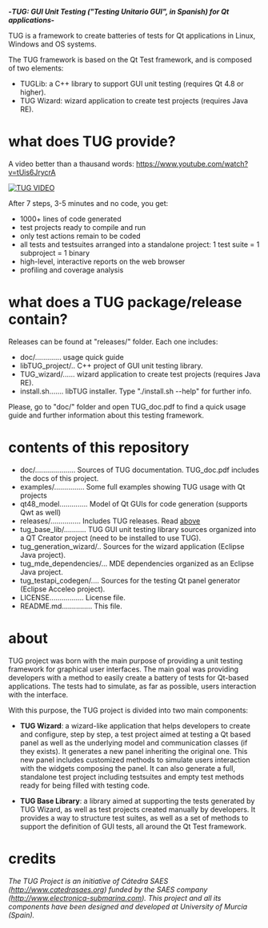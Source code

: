 
**-*TUG: GUI Unit Testing ("Testing Unitario GUI", in Spanish) for Qt applications*-** 

TUG is a framework to create batteries of tests for Qt applications in Linux, Windows and OS systems. 

The TUG framework is based on the Qt Test framework, and is composed of two elements:
* TUGLib: a C++ library to support GUI unit testing (requires Qt 4.8 or higher).
* TUG Wizard: wizard application to create test projects (requires Java RE).


# what does TUG provide?

A video better than a thausand words: https://www.youtube.com/watch?v=tUis6JrycrA

[![TUG VIDEO](http://img.youtube.com/vi/tUis6JrycrA/0.jpg)](http://www.youtube.com/watch?v=tUis6JrycrA)

After 7 steps, 3-5 minutes and no code, you get:
* 1000+ lines of code generated
* test projects ready to compile and run
* only test actions remain to be coded
* all tests and testsuites arranged into a standalone project: 1 test suite = 1 subproject = 1 binary
* high-level, interactive reports on the web browser
* profiling and coverage analysis


# what does a TUG package/release contain?

Releases can be found at "releases/" folder. Each one includes:

* doc/............. usage quick guide
* libTUG_project/.. C++ project of GUI unit testing library.
* TUG_wizard/...... wizard application to create test projects (requires Java RE).
* install.sh....... libTUG installer. Type "./install.sh --help" for further info.
   
Please, go to "doc/" folder and open TUG_doc.pdf to find a quick usage guide and 
further information about this testing framework.


# contents of this repository

* doc/.................... Sources of TUG documentation. TUG_doc.pdf includes the docs of this project.
* examples/............... Some full examples showing TUG usage with Qt projects
* qt48_model.............. Model of Qt GUIs for code generation (supports Qwt as well)
* releases/............... Includes TUG releases. Read [above](http://github.com/pedromateo/tug_qt_unit_testing_fw#what-does-a-tug-packagerelease-contain)
* tug_base_lib/........... TUG GUI unit testing library sources organized into a QT Creator project (need to be installed to use TUG).
* tug_generation_wizard/.. Sources for the wizard application (Eclipse Java project).
* tug_mde_dependencies/... MDE dependencies organized as an Eclipse Java project.
* tug_testapi_codegen/.... Sources for the testing Qt panel generator (Eclipse Acceleo project).
* LICENSE................. License file.
* README.md............... This file.


# about

TUG project was born with the main purpose of providing a unit testing framework for graphical user interfaces. The main goal was providing developers with a method to easily create a battery of tests for Qt-based applications. The tests had to simulate, as far as possible, users interaction with the interface.

With this purpose, the TUG project is divided into two main components:

* **TUG Wizard**: a wizard-like application that helps developers to create and configure, step by step, a test project aimed at testing a Qt based panel as well as the underlying model and communication classes (if they exists). It generates a new panel inheriting the original one. This new panel includes customized methods to simulate users interaction with the widgets composing the panel. It can also generate a full, standalone test project including testsuites and empty test methods ready for being filled with testing code.

* **TUG Base Library**: a library aimed at supporting the tests generated by TUG Wizard, as well as test projects created manually by developers. It provides a way to structure test suites, as well as a set of methods to support the definition of GUI tests, all around the Qt Test framework.
  
# credits

*The TUG Project is an initiative of Cátedra SAES (http://www.catedrasaes.org) funded by the SAES company
(http://www.electronica-submarina.com). This project and all its components have been designed and developed at University of Murcia (Spain).*
